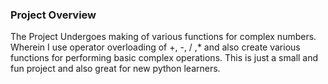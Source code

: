### Project Overview

 The Project Undergoes making of various functions for complex numbers. Wherein I use operator overloading of +, -, / ,* and also create various functions for performing basic complex operations. This is just a small and fun project and also great for new python learners.


